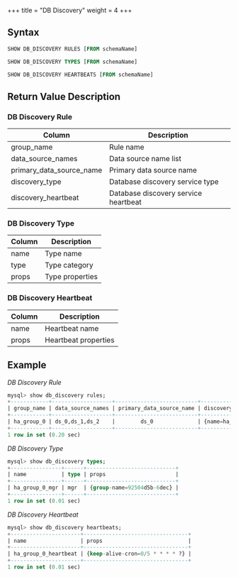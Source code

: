 +++
title = "DB Discovery"
weight = 4
+++

## Syntax

```sql
SHOW DB_DISCOVERY RULES [FROM schemaName]

SHOW DB_DISCOVERY TYPES [FROM schemaName]

SHOW DB_DISCOVERY HEARTBEATS [FROM schemaName]
```

## Return Value Description

### DB Discovery Rule

| Column                   | Description                            |
| ------------------------ | -------------------------------------- |
| group_name               | Rule name                              |
| data_source_names        | Data source name list                  |
| primary_data_source_name | Primary data source name               |
| discovery_type           | Database discovery service type        |
| discovery_heartbeat      | Database discovery service heartbeat   |

### DB Discovery Type

| Column                   | Description     |
| ------------------------ | ----------------|
| name                     | Type name       |
| type                     | Type category   |
| props                    | Type properties |

### DB Discovery Heartbeat

| Column                   | Description           |
| ------------------------ | ----------------------|
| name                     | Heartbeat name        |
| props                    | Heartbeat properties  |

## Example

*DB Discovery Rule*

```sql
mysql> show db_discovery rules;
+------------+-------------------+--------------------------+-------------------------------------------------------------------+--------------------------------------------------------------------+
| group_name | data_source_names | primary_data_source_name | discovery_type                                                    | discovery_heartbeat                                                |
+------------+-------------------+--------------------------+-------------------------------------------------------------------+--------------------------------------------------------------------+
| ha_group_0 | ds_0,ds_1,ds_2    |        ds_0              | {name=ha_group_0_mgr, type=mgr, props={group-name=92504d5b-6dec}} | {name=ha_group_0_heartbeat, props={keep-alive-cron=0/5 * * * * ?}} |
+------------+-------------------+--------------------------+-------------------------------------------------------------------+--------------------------------------------------------------------+
1 row in set (0.20 sec)
```

*DB Discovery Type*

```sql
mysql> show db_discovery types;
+----------------+------+----------------------------+
| name           | type | props                      |
+----------------+------+----------------------------+
| ha_group_0_mgr | mgr  | {group-name=92504d5b-6dec} |
+----------------+------+----------------------------+
1 row in set (0.01 sec)
```

*DB Discovery Heartbeat*

```sql
mysql> show db_discovery heartbeats;
+----------------------+---------------------------------+
| name                 | props                           |
+----------------------+---------------------------------+
| ha_group_0_heartbeat | {keep-alive-cron=0/5 * * * * ?} |
+----------------------+---------------------------------+
1 row in set (0.01 sec)
```
